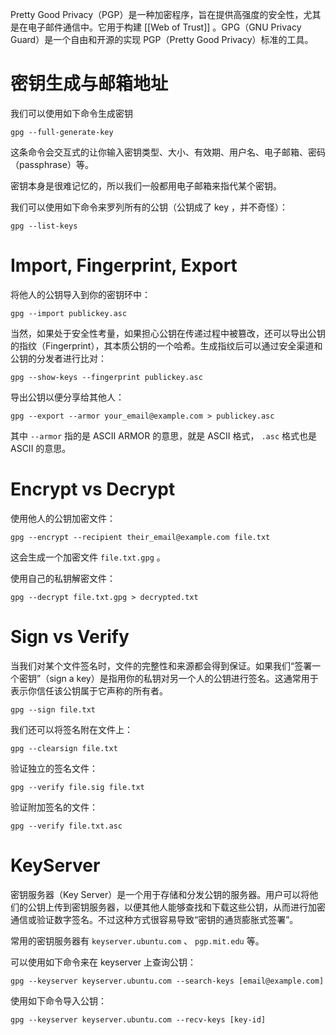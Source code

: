 Pretty Good Privacy（PGP）是一种加密程序，旨在提供高强度的安全性，尤其是在电子邮件通信中。它用于构建 [[Web of Trust]] 。GPG（GNU Privacy Guard）是一个自由和开源的实现 PGP（Pretty Good Privacy）标准的工具。

# 密钥生成与邮箱地址

我们可以使用如下命令生成密钥

``` shell
gpg --full-generate-key
```

这条命令会交互式的让你输入密钥类型、大小、有效期、用户名、电子邮箱、密码（passphrase）等。

密钥本身是很难记忆的，所以我们一般都用电子邮箱来指代某个密钥。

我们可以使用如下命令来罗列所有的公钥（公钥成了 key ，并不奇怪）：

``` shell
gpg --list-keys
```

# Import, Fingerprint, Export

将他人的公钥导入到你的密钥环中：

``` shell
gpg --import publickey.asc
```

当然，如果处于安全性考量，如果担心公钥在传递过程中被篡改，还可以导出公钥的指纹（Fingerprint），其本质公钥的一个哈希。生成指纹后可以通过安全渠道和公钥的分发者进行比对：

``` shell
gpg --show-keys --fingerprint publickey.asc
```

导出公钥以便分享给其他人：

``` shell
gpg --export --armor your_email@example.com > publickey.asc
```

其中 `--armor` 指的是 ASCII ARMOR 的意思，就是 ASCII 格式， `.asc` 格式也是 ASCII 的意思。

# Encrypt vs Decrypt

使用他人的公钥加密文件：

``` shell
gpg --encrypt --recipient their_email@example.com file.txt
```

这会生成一个加密文件 `file.txt.gpg` 。

使用自己的私钥解密文件：

``` shell
gpg --decrypt file.txt.gpg > decrypted.txt
```

# Sign vs Verify

当我们对某个文件签名时，文件的完整性和来源都会得到保证。如果我们“签署一个密钥”（sign a key）是指用你的私钥对另一个人的公钥进行签名。这通常用于表示你信任该公钥属于它声称的所有者。

``` shell
gpg --sign file.txt
```

我们还可以将签名附在文件上：

``` shell
gpg --clearsign file.txt
```

验证独立的签名文件：

``` shell
gpg --verify file.sig file.txt
```

验证附加签名的文件：

``` shell
gpg --verify file.txt.asc
```

# KeyServer

密钥服务器（Key Server）是一个用于存储和分发公钥的服务器。用户可以将他们的公钥上传到密钥服务器，以便其他人能够查找和下载这些公钥，从而进行加密通信或验证数字签名。不过这种方式很容易导致“密钥的通货膨胀式签署”。

常用的密钥服务器有 `keyserver.ubuntu.com` 、 `pgp.mit.edu` 等。

可以使用如下命令来在 keyserver 上查询公钥：

``` shell
gpg --keyserver keyserver.ubuntu.com --search-keys [email@example.com]
```

使用如下命令导入公钥：

``` shell
gpg --keyserver keyserver.ubuntu.com --recv-keys [key-id]
```
